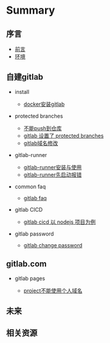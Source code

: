 # Summary #

## 序言 ##

* [前言](README.md)
* [环境](post/env.md)

## 自建gitlab ##

* install

    * [docker安装gitlab](post/install-gitlab-with-docker.md)

* protected branches
    * [不能push到仓库](post/not-allowed-to-push-code-to-protected-branches.md)
    * [gitlab 设置了 protected branches](post/gitlab-protected-branches.md)
    * [gitlab域名修改](post/gitlab-change-url.md)

* gitlab-runner
    * [gitlab-runner安装与使用](post/gitlab-runner.md)
    * [gitlab-runner先启动报错](post/gitlab-runner-startup-but-gitlab-ce-not-startup.md)

* common faq
    * [gitlab faq](post/gitlab-faq.md)

* gitlab CICD
    * [gitlab cicd 以 nodejs 项目为例](post/gitlab-node-project-cicd.md)

* gitlab password
    * [gitlab change password](post/gitlab-change-password.)

## gitlab.com ##

* gitlab pages

    * [project不能使用个人域名](post/project-cannot-set-domain.md)


## 未来 ##


## 相关资源 ##
